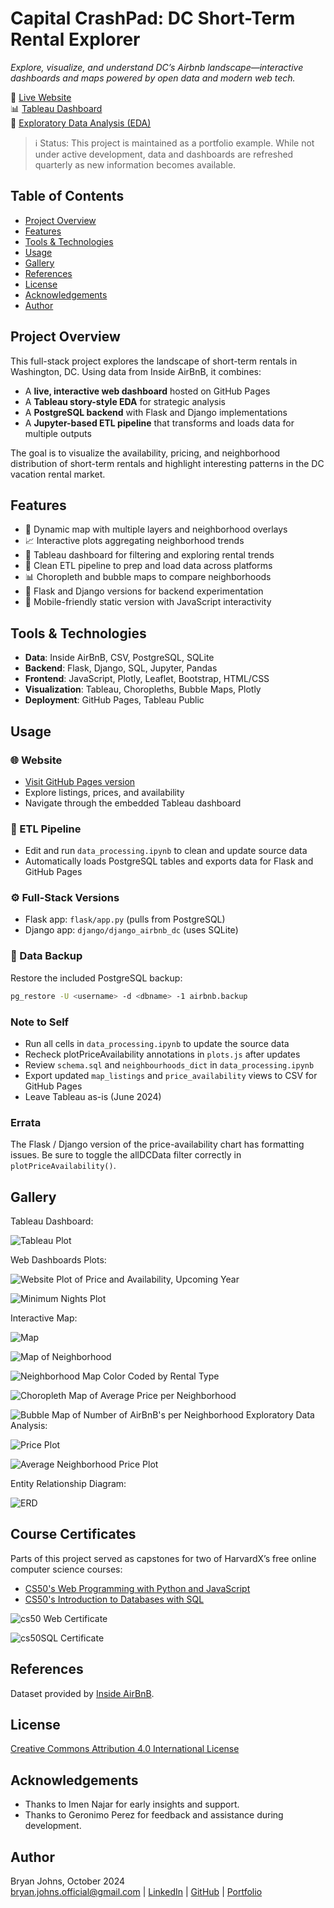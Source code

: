 # Capital CrashPad: DC Short-Term Rental Explorer

*Explore, visualize, and understand DC’s Airbnb landscape—interactive dashboards and maps powered by open data and modern web tech.*

🔗 [Live Website](https://johbry17.github.io/DC-AirBnB-Data/)  
📊 [Tableau Dashboard](https://public.tableau.com/app/profile/bryan.johns6699/viz/DC-Airbnb/DCAirbnbMobile)  
🧠 [Exploratory Data Analysis (EDA)](/exploratory_data_analysis/eda.ipynb)

> ℹ️ Status: This project is maintained as a portfolio example. While not under active development, data and dashboards are refreshed quarterly as new information becomes available.

## Table of Contents

- [Project Overview](#project-overview)
- [Features](#features)
- [Tools & Technologies](#tools--technologies)
- [Usage](#usage)
- [Gallery](#gallery)
- [References](#references)
- [License](#license)
- [Acknowledgements](#acknowledgements)
- [Author](#author)

## Project Overview

This full-stack project explores the landscape of short-term rentals in Washington, DC. Using data from Inside AirBnB, it combines:

- A **live, interactive web dashboard** hosted on GitHub Pages
- A **Tableau story-style EDA** for strategic analysis
- A **PostgreSQL backend** with Flask and Django implementations
- A **Jupyter-based ETL pipeline** that transforms and loads data for multiple outputs

The goal is to visualize the availability, pricing, and neighborhood distribution of short-term rentals and highlight interesting patterns in the DC vacation rental market.

## Features

- 🔄 Dynamic map with multiple layers and neighborhood overlays
- 📈 Interactive plots aggregating neighborhood trends
- 🔺 Tableau dashboard for filtering and exploring rental trends
- 🔹 Clean ETL pipeline to prep and load data across platforms
- 📊 Choropleth and bubble maps to compare neighborhoods
- 📅 Flask and Django versions for backend experimentation
- 📲 Mobile-friendly static version with JavaScript interactivity

## Tools & Technologies

- **Data**: Inside AirBnB, CSV, PostgreSQL, SQLite
- **Backend**: Flask, Django, SQL, Jupyter, Pandas
- **Frontend**: JavaScript, Plotly, Leaflet, Bootstrap, HTML/CSS
- **Visualization**: Tableau, Choropleths, Bubble Maps, Plotly
- **Deployment**: GitHub Pages, Tableau Public


## Usage

### 🌐 Website
- [Visit GitHub Pages version](https://johbry17.github.io/DC-AirBnB-Data/) 
- Explore listings, prices, and availability
- Navigate through the embedded Tableau dashboard

### 🔄 ETL Pipeline
- Edit and run `data_processing.ipynb` to clean and update source data
- Automatically loads PostgreSQL tables and exports data for Flask and GitHub Pages

### ⚙️ Full-Stack Versions
- Flask app: `flask/app.py` (pulls from PostgreSQL)
- Django app: `django/django_airbnb_dc` (uses SQLite)

### 📁 Data Backup
Restore the included PostgreSQL backup:
```bash
pg_restore -U <username> -d <dbname> -1 airbnb.backup
```


### Note to Self
- Run all cells in `data_processing.ipynb` to update the source data
- Recheck plotPriceAvailability annotations in `plots.js` after updates
- Review `schema.sql` and `neighbourhoods_dict` in `data_processing.ipynb`
- Export updated `map_listings` and `price_availability` views to CSV for GitHub Pages
- Leave Tableau as-is (June 2024)

### Errata
The Flask / Django version of the price-availability chart has formatting issues. Be sure to toggle the allDCData filter correctly in `plotPriceAvailability()`.

## Gallery

Tableau Dashboard:

![Tableau Plot](./resources/images/dc_airbnb_tableau_rental_type.png)

Web Dashboards Plots:

![Website Plot of Price and Availability, Upcoming Year](./resources/images/dc_airbnb_price_availability_plot.png)

![Minimum Nights Plot](./resources/images/minimum_nights_plots.png)

Interactive Map:

![Map](./resources/images/map.png)

![Map of Neighborhood](./resources/images/dc_airbnb_neighborhood.png)

![Neighborhood Map Color Coded by Rental Type](./resources/images/dc_airbnb_neighborhood_alt.png)

![Choropleth Map of Average Price per Neighborhood](./resources/images/choropleth.png)

![Bubble Map of Number of AirBnB's per Neighborhood](./resources/images/bubble.png)
Exploratory Data Analysis:

![Price Plot](./resources/images/dc_airbnb_price.png)

![Average Neighborhood Price Plot](./resources/images/dc_airbnb_avg_price.png)

Entity Relationship Diagram:

![ERD](./resources/images/ERD.png)

## Course Certificates

Parts of this project served as capstones for two of HarvardX’s free online computer science courses:  
- [CS50's Web Programming with Python and JavaScript](https://cs50.harvard.edu/web/2020/)
- [CS50's Introduction to Databases with SQL](https://cs50.harvard.edu/sql/2024/)

![cs50 Web Certificate](./resources/images/CS50W.png)

![cs50SQL Certificate](./resources/images/CS50SQL.png)

## References

Dataset provided by [Inside AirBnB](http://insideairbnb.com/about/).

## License

[Creative Commons Attribution 4.0 International License](http://creativecommons.org/licenses/by/4.0/)

## Acknowledgements

- Thanks to Imen Najar for early insights and support.
- Thanks to Geronimo Perez for feedback and assistance during development.

## Author

Bryan Johns, October 2024  
[bryan.johns.official@gmail.com](mailto:bryan.johns.official@gmail.com) | [LinkedIn](https://www.linkedin.com/in/b-johns/) | [GitHub](https://github.com/johbry17) | [Portfolio](https://johbry17.github.io/portfolio/index.html)

